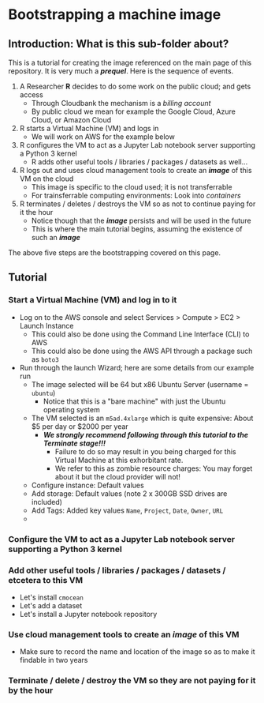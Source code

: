 # Bootstrapping a machine image

## Introduction: What is this sub-folder about? 

This is a tutorial for creating the image referenced on the main page of this repository. It is very much a ***prequel***.
Here is the sequence of events. 

1. A Researcher **R** decides to do some work on the public cloud; and gets access
    * Through Cloudbank the mechanism is a *billing account*
    * By public cloud we mean for example the Google Cloud, Azure Cloud, or Amazon Cloud
2. R starts a Virtual Machine (VM) and logs in
    * We will work on AWS for the example below
3. R configures the VM to act as a Jupyter Lab notebook server supporting a Python 3 kernel
    * R adds other useful tools / libraries / packages / datasets as well...
4. R logs out and uses cloud management tools to create an ***image*** of this VM on the cloud
    * This image is specific to the cloud used; it is not transferrable
    * For trainsferrable computing environments: Look into *containers*
5. R terminates / deletes / destroys the VM so as not to continue paying for it the hour
    * Notice though that the ***image*** persists and will be used in the future
    * This is where the main tutorial begins, assuming the existence of such an ***image***

The above five steps are the bootstrapping covered on this page.


## Tutorial


### Start a Virtual Machine (VM) and log in to it

* Log on to the AWS console and select Services > Compute > EC2 > Launch Instance
  * This could also be done using the Command Line Interface (CLI) to AWS
  * This could also be done using the AWS API through a package such as `boto3`
* Run through the launch Wizard; here are some details from our example run
  * The image selected will be 64 but x86 Ubuntu Server (username = `ubuntu`)
      * Notice that this is a "bare machine" with just the Ubuntu operating system
  * The VM selected is an `m5ad.4xlarge` which is quite expensive: About $5 per day or $2000 per year
      * ***We strongly recommend following through this tutorial to the Terminate stage!!!***
          * Failure to do so may result in you being charged for this Virtual Machine at this exhorbitant rate.
          * We refer to this as zombie resource charges: You may forget about it but the cloud provider will not!
  * Configure instance: Default values
  * Add storage: Default values (note 2 x 300GB SSD drives are included)
  * Add Tags: Added key values `Name`, `Project`, `Date`, `Owner`, `URL`
  * 

### Configure the VM to act as a Jupyter Lab notebook server supporting a Python 3 kernel


### Add other useful tools / libraries / packages / datasets / etcetera to this VM


* Let's install `cmocean`
* Let's add a dataset
* Let's install a Jupyter notebook repository


### Use cloud management tools to create an ***image*** of this VM

* Make sure to record the name and location of the image so as to make it findable in two years
### Terminate / delete / destroy the VM so they are not paying for it by the hour
